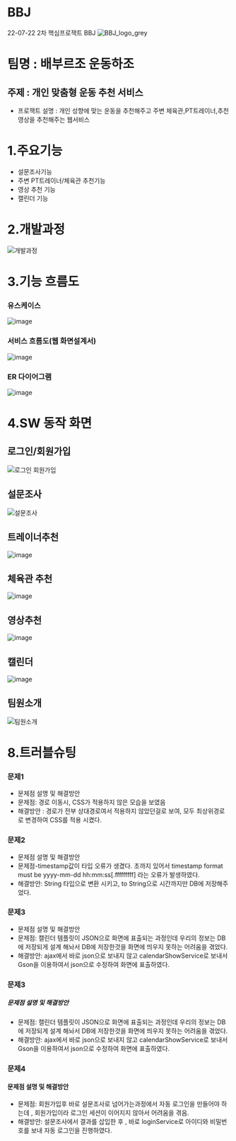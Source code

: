 # BBJ
22-07-22 2차 핵심프로잭트 BBJ
![BBJ_logo_grey](https://user-images.githubusercontent.com/106124656/183573913-ec9fe4a3-497a-4a1d-b3e8-8bd94d1d027b.png)
# 팀명 : 배부르조 운동하조
## 주제 : 개인 맞춤형 운동 추천 서비스
+ 프로잭트 설명 : 개인 성향에 맞는 운동을 추천해주고 주변 체육관,PT트레이너,추천 영상을 추천해주는 웹서비스
# 1.주요기능
+ 설문조사기능
+ 주변 PT트레이너/체육관 추천기능
+ 영상 추천 기능
+ 캘린더 기능
# 2.개발과정
![개발과정](https://user-images.githubusercontent.com/106124656/183577985-caab1506-4ea6-4f8a-b393-ad793638c85e.png)
# 3.기능 흐름도
### 유스케이스
![image](https://user-images.githubusercontent.com/106124656/183576560-53774987-2503-451a-b24f-3f8505c4534b.png)
### 서비스 흐름도(웹 화면설계서)
![image](https://user-images.githubusercontent.com/106124656/183576929-e051d0fe-0980-497e-b345-e540be5739bb.png)
### ER 다이어그램
![image](https://user-images.githubusercontent.com/106124656/183577026-1d3a8326-e21c-4a7a-b26c-7c76a6cd85c1.png)
# 4.SW 동작 화면
## 로그인/회원가입
![로그인 회원가입](https://user-images.githubusercontent.com/106124656/183578065-eda6ce92-d648-4079-bdd9-765e7ce22791.png)
## 설문조사
![설문조사](https://user-images.githubusercontent.com/106124656/183577600-f4bc37f6-1148-404e-9396-aad4d979cc78.png)
## 트레이너추천
![image](https://user-images.githubusercontent.com/106124656/183577664-234ffdb2-7042-4312-aaae-f76dcc57f63c.png)
## 체육관 추천
![image](https://user-images.githubusercontent.com/106124656/183577707-7c2cd981-bb1d-42c6-8023-6717d38d6b46.png)
## 영상추천
![image](https://user-images.githubusercontent.com/106124656/183578446-7687b7e2-5ccf-497d-82e6-8009826cdaf0.png)
## 캘린더
![image](https://user-images.githubusercontent.com/106124656/183578337-ab71a0ca-c16a-41f1-95de-11504f2aa2d6.png)
## 팀원소개
![팀원소개](https://user-images.githubusercontent.com/106124656/183578988-6c76ab37-6b99-49d7-93c9-63a1059236e0.png)
# 8.트러블슈팅
### 문제1
+ 문제점 설명 및 해결방안
+ 문제점: 경로 이동시, CSS가 적용하지 않은 모습을 보였음
+ 해결방안 : 경로가 전부 상대경로여서 적용하지 않았던걸로 보여, 모두 최상위경로로 변경하여 CSS를 적용 시켰다.
### 문제2
+ 문제점 설명 및 해결방안
+ 문제점-timestamp값이  타입 오류가 생겼다. 초까지 있어서 timestamp format must be yyyy-mm-dd hh:mm:ss[.fffffffff] 라는 오류가 발생하였다.
+ 해결방안: String 타입으로 변환 시키고, to String으로 시간까지만 DB에 저장해주었다.
### 문제3
+ 문제점 설명 및 해결방안
+ 문제점: 캘린더 템플릿이 JSON으로 화면에 표출되는 과정인데 우리의 정보는 DB에 저장되게 설계 해놔서 DB에 저장한것을 화면에 띄우지 못하는 어려움을 겪었다.
+ 해결방안: ajax에서 바로 json으로 보내지 않고 calendarShowService로 보내서 Gson을 이용하여서 json으로 수정하여 화면에 표출하였다.
### 문제3
##### 문제점 설명 및 해결방안
+ 문제점: 캘린더 템플릿이 JSON으로 화면에 표출되는 과정인데 우리의 정보는 DB에 저장되게 설계 해놔서 DB에 저장한것을 화면에 띄우지 못하는 어려움을 겪었다.
+ 해결방안: ajax에서 바로 json으로 보내지 않고 calendarShowService로 보내서 Gson을 이용하여서 json으로 수정하여 화면에 표출하였다.
### 문제4
#### 문제점 설명 및 해결방안
+ 문제점: 회원가입후 바로 설문조사로 넘어가는과정에서 자동 로그인을 만들어야 하는데 , 회원가입이라 로그인 세션이 이어지지 않아서 어려움을 겪음.
+ 해결방안: 설문조사에서 결과를 삽입한 후 , 바로 loginService로 아이디와 비밀번호를 보내 자동 로그인을 진행하였다.

